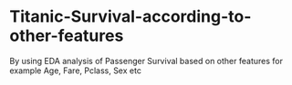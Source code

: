 # Titanic-Survival-according-to-other-features
By using EDA analysis of Passenger Survival based on other features for example Age, Fare, Pclass, Sex etc
